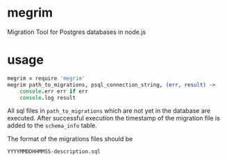 # megrim

Migration Tool for Postgres databases in node.js

# usage

```coffeescript
megrim = require 'megrim'
megrim path_to_migrations, psql_connection_string, (err, result) ->
    console.err err if err
    console.log result
```

All sql files in `path_to_migrations` which are not yet in the database are executed.
After successful execution the timestamp of the migration file is added to the `schema_info` table.

The format of the migrations files should be

```
YYYYMMDDHHMMSS-description.sql
```


